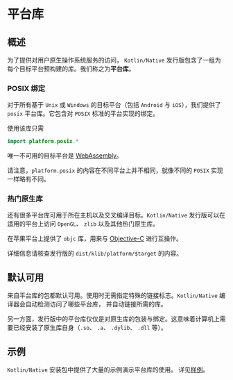 # 平台库

## 概述

为了提供对用户原生操作系统服务的访问，
`Kotlin/Native` 发行版包含了一组为每个目标平台预构建的库<!--
-->。我们称之为**平台库**。

### POSIX 绑定

对于所有基于 `Unix` 或 `Windows` 的目标平台（包括 `Android` 与
`iOS`），我们提供了 `posix` 平台库。它包含对
`POSIX` 标准的平台实现的绑定。

使用该库只需 

<div class="sample" markdown="1" theme="idea" data-highlight-only>

```kotlin
import platform.posix.*
```

</div> 

唯一不可用的目标平台是 [WebAssembly](https://zh.wikipedia.org/wiki/WebAssembly)。

请注意，`platform.posix` 的内容在<!--
-->不同平台上并不相同，就像不同的 `POSIX` 实现<!--
-->一样略有不同。


### 热门原生库

还有很多平台库可用于所在主机以及<!--
-->交叉编译目标。`Kotlin/Native` 发行版可以在适用的平台上访问
`OpenGL`、 `zlib` 以及其他热门原生库<!--
-->。

在苹果平台上提供了 `objc` 库，用来与 [Objective-C](https://zh.wikipedia.org/wiki/Objective-C) 进行互操作。

详细信息请核查发行版的 `dist/klib/platform/$target` 的内容。

## 默认可用

来自平台库的包都默认可用。使用时无需<!--
-->指定特殊的链接标志。`Kotlin/Native`
编译器会自动检测访问了哪些平台库，
并自动链接所需的库。

另一方面，发行版中的平台库仅仅是<!--
-->对原生库的包装与绑定。这意味着<!--
-->计算机上需要已经安装了<!--
-->原生库自身（`.so`、 `.a`、 `.dylib`、 `.dll` 等）。

## 示例

`Kotlin/Native` 安装包中提供了大量的示例<!--
-->演示平台库的使用。
详见[样例](https://github.com/JetBrains/kotlin-native/tree/master/samples)。


